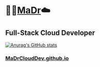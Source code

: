 # :rocket::cactus:[MaDr](https://MaDr.io):cloud:
## Full-Stack Cloud Developer
[![Anurag's GitHub stats](https://github-readme-stats.vercel.app/api?username=madrclouddev)](https://github.com/anuraghazra/github-readme-stats)
### [MaDrCloudDev.github.io](https://MaDrCloudDev.github.io)
